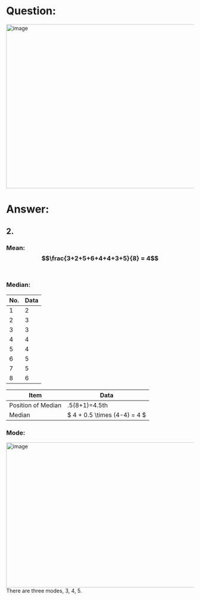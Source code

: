 # Question:<br>
<img width="685" height="441" alt="image" src="https://github.com/user-attachments/assets/3848ac9c-9bda-4fd5-aadc-29ae12bd279f" />
<br>

# Answer:<br>
## 2.<br>
### Mean: $$\frac{3+2+5+6+4+4+3+5}{8} = 4$$<br>
### Median:<br>
|No.|Data|
|-|-|
|1|2|
|2|3|
|3|3|
|4|4|
|5|4|
|6|5|
|7|5|
|8|6|

|Item|Data|
|-|-|
|Position of Median| .5(8+1)=4.5th|
|Median| $ 4 + 0.5 \times (4-4) = 4 $|

### Mode:<br>
<img width="989" height="390" alt="image" src="https://github.com/user-attachments/assets/55947aec-5931-4dfc-9a82-9a28e96a657c" /><br>
There are three modes, 3, 4, 5.<br>
